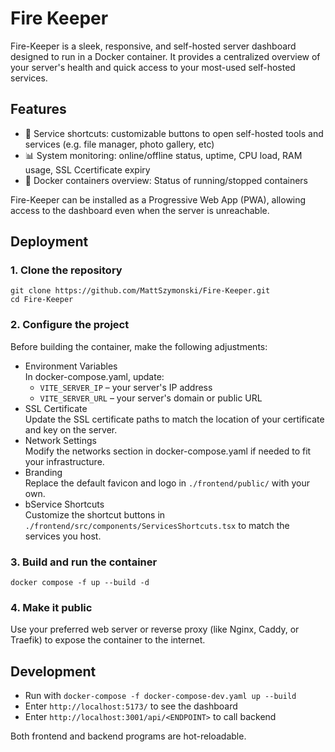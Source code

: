 # Fire Keeper
Fire-Keeper is a sleek, responsive, and self-hosted server dashboard designed to run in a Docker container. 
It provides a centralized overview of your server's health and quick access to your most-used self-hosted services.

## Features
- 🧭 Service shortcuts: customizable buttons to open self-hosted tools and services (e.g. file manager, photo gallery, etc)
- 📊 System monitoring: online/offline status, uptime, CPU load, RAM usage, SSL Ccertificate expiry
- 🐳 Docker containers overview: Status of running/stopped containers

Fire-Keeper can be installed as a Progressive Web App (PWA), allowing access to the dashboard even when the server is unreachable.

## Deployment
### 1. Clone the repository
```
git clone https://github.com/MattSzymonski/Fire-Keeper.git
cd Fire-Keeper
```
### 2. Configure the project
Before building the container, make the following adjustments:

- Environment Variables  
In docker-compose.yaml, update:
    - `VITE_SERVER_IP` – your server's IP address
    - `VITE_SERVER_URL` – your server's domain or public URL
- SSL Certificate  
Update the SSL certificate paths to match the location of your certificate and key on the server.
- Network Settings  
Modify the networks section in docker-compose.yaml if needed to fit your infrastructure.
- Branding  
Replace the default favicon and logo in `./frontend/public/` with your own.
- bService Shortcuts  
Customize the shortcut buttons in `./frontend/src/components/ServicesShortcuts.tsx` to match the services you host.

### 3. Build and run the container
`docker compose -f up --build -d`

### 4. Make it public
Use your preferred web server or reverse proxy (like Nginx, Caddy, or Traefik) to expose the container to the internet.

## Development
- Run with `docker-compose -f docker-compose-dev.yaml up --build`
- Enter `http://localhost:5173/` to see the dashboard
- Enter `http://localhost:3001/api/<ENDPOINT>` to call backend

Both frontend and backend programs are hot-reloadable.
